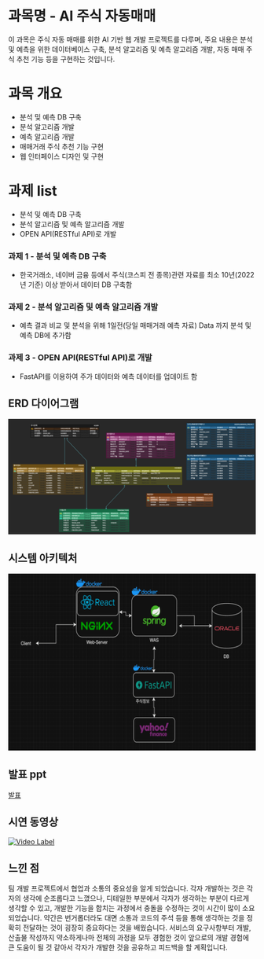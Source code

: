 # 과목명 - AI 주식 자동매매

이 과목은 주식 자동 매매를 위한 AI 기반 웹 개발 프로젝트를 다루며, 주요 내용은 분석 및 예측을 위한 데이터베이스 구축, 분석 알고리즘 및 예측 알고리즘 개발, 자동 매매 주식 추천 기능 등을 구현하는 것입니다.

# 과목 개요

- 분석 및 예측 DB 구축
- 분석 알고리즘 개발
- 예측 알고리즘 개발
- 매매거래 주식 추천 기능 구현
- 웹 인터페이스 디자인 및 구현

# 과제 list

- 분석 및 예측 DB 구축
- 분석 알고리즘 및 예측 알고리즘 개발
- OPEN API(RESTful API)로 개발

### 과제 1 - 분석 및 예측 DB 구축

- 한국거래소, 네이버 금융 등에서 주식(코스피 전 종목)관련 자료를 최소 10년(2022년 기준) 이상 받아서 데이터 DB 구축함

### 과제 2 - 분석 알고리즘 및 예측 알고리즘 개발

- 예측 결과 비교 및 분석을 위해 1일전(당일 매매거래 예측 자료) Data 까지 분석 및 예측 DB에 추가함

### 과제 3 - OPEN API(RESTful API)로 개발

- FastAPI를 이용하여 주가 데이터와 예측 데이터를 업데이트 함

## ERD 다이어그램

<img src="ERD.png"/><br>

## 시스템 아키텍처

<img src="systemarchitecture.png"/><br>

## 발표 ppt
[발표](./발표.pdf)
<br>

## 시연 동영상
[![Video Label](http://img.youtube.com/vi/N7XwpZdp87A/0.jpg)](https://youtu.be/N7XwpZdp87A)
<br>

## 느낀 점
팀 개발 프로젝트에서 협업과 소통의 중요성을 알게 되었습니다. 각자 개발하는 것은 각자의 생각에 순조롭다고 느꼈으나, 디테일한 부분에서 각자가 생각하는 부분이 다르게 생각할 수 있고, 개발한 기능을 합치는 과정에서 충돌을 수정하는 것이 시간이 많이 소요되었습니다. 약간은 번거롭더라도 대면 소통과 코드의 주석 등을 통해 생각하는 것을 정확히 전달하는 것이 굉장히 중요하다는 것을 배웠습니다. 서비스의 요구사항부터 개발, 산출물 작성까지 약소하게나마 전체의 과정을 모두 경험한 것이 앞으로의 개발 경험에 큰 도움이 될 것 같아서 각자가 개발한 것을 공유하고 피드백을 할 계획입니다.
